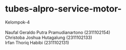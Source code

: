 # tubes-alpro-service-motor-
Kelompok-4</br>
</br>
Naufal Geraldo Putra Pramudianartono (2311102154)</br>
Christoba Joshua Hutagalung (2311102133)</br>
Irfan Thoriq Habibi (2311102131)

